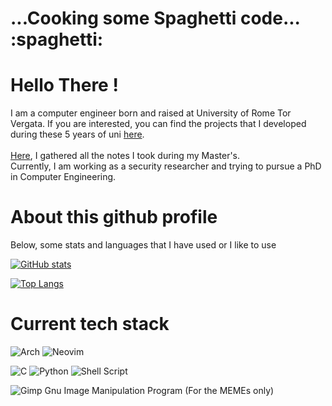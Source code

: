 <h1>...Cooking some Spaghetti code... :spaghetti:</h1>

# Hello There !
I am a computer engineer born and raised at University of Rome Tor Vergata. If you are interested, you can find the projects that I developed during these 5 years of uni [here](https://github.com/orgs/BSc-MSc-Projects/repositories).<br><br>
[Here](https://github.com/BSc-MSc-Projects/Master-s-Degree-Notes), I gathered all the notes I took during my Master's.<br> 
Currently, I am working as a security researcher and trying to pursue a PhD in Computer Engineering.

# About this github profile
Below, some stats and languages that I have used or I like to use <br>

[![GitHub stats](https://github-readme-stats.vercel.app/api?username=piercirocaliandro&count_private=true&theme=radical)](https://github.com/anuraghazra/github-readme-stats)

[![Top Langs](https://github-readme-stats.vercel.app/api/top-langs/?username=piercirocaliandro&layout=compact&theme=radical&exclude_repo=Music-Learning,Master-s-Degree-Notes)](https://github.com/anuraghazra/github-readme-stats)

# Current tech stack
![Arch](https://img.shields.io/badge/Arch%20Linux-1793D1?logo=arch-linux&logoColor=fff&style=for-the-badge)
![Neovim](https://img.shields.io/badge/NeoVim-%2357A143.svg?&style=for-the-badge&logo=neovim&logoColor=white)

![C](https://img.shields.io/badge/c-%2300599C.svg?style=for-the-badge&logo=c&logoColor=white)
![Python](https://img.shields.io/badge/python-3670A0?style=for-the-badge&logo=python&logoColor=ffdd54)
![Shell Script](https://img.shields.io/badge/shell_script-%23121011.svg?style=for-the-badge&logo=gnu-bash&logoColor=white)

![Gimp Gnu Image Manipulation Program](https://img.shields.io/badge/Gimp-657D8B?style=for-the-badge&logo=gimp&logoColor=FFFFFF) (For the MEMEs only)

